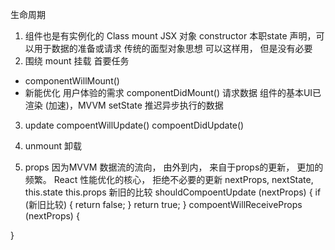 生命周期
1. 组件也是有实例化的
  Class mount JSX 对象
  constructor 本职state 声明，可以用于数据的准备或请求 传统的面型对象思想
  可以这样用， 但是没有必要
2. 围绕 mount 挂载 首要任务
  - componentWillMount()
  - 新能优化 用户体验的需求
    componentDidMount()
    请求数据 组件的基本UI已渲染 (加速)，MVVM setState 推迟异步执行的数据

3. update
  compoentWillUpdate()
  compoentDidUpdate()

4. unmount
  卸载

5. props 
  因为MVVM 数据流的流向， 由外到内， 来自于props的更新， 更加的频繁。
  React 性能优化的核心， 拒绝不必要的更新 nextProps, nextState, this.state this.props 新旧的比较
  shouldCompoentUpdate (nextProps) {
    if (新旧比较) {
      return false;
    }
    return true;
  }
  compoentWillReceiveProps (nextProps) {
    
  }